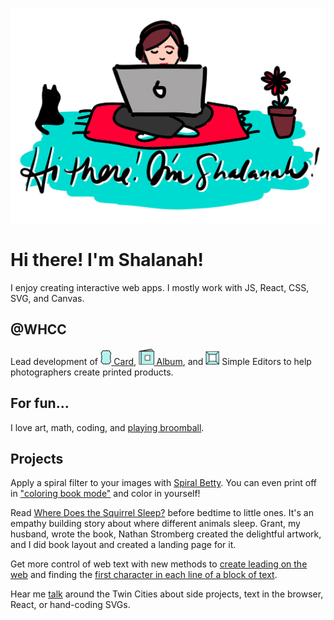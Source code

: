 ![](https://github.com/shalanah/shalanah/blob/master/shalanah.png?raw=true)

# Hi there! I'm Shalanah!
I enjoy creating interactive web apps. I mostly work with JS, React, CSS, SVG, and Canvas.

## @WHCC
Lead development of <a target="_blank" href="https://www.youtube.com/watch?v=gs2CZlUXrCo"><img src="https://github.com/shalanah/shalanah/blob/master/projects/whcc-card.png" height="24"/> Card</a>, <a target="_blank" href="https://www.youtube.com/watch?v=YjctUy61XSo"><img src="https://github.com/shalanah/shalanah/blob/master/projects/whcc-album.png" height="26"/> Album</a>, and <img src="https://github.com/shalanah/shalanah/blob/master/projects/whcc-simple.png" height="22"/> Simple Editors to help photographers create printed products. 

## For fun...

I love art, math, coding, and [playing broomball](https://youtu.be/jXegEec5dC8?t=1973).

## Projects

Apply a spiral filter to your images with [Spiral Betty](https://spiralbetty.com). You can even print off in ["coloring book mode"](https://www.youtube.com/watch?v=_rV4uJDW3l8) and color in yourself!

Read [Where Does the Squirrel Sleep?](https://wheredoesthesquirrelsleep.com) before bedtime to little ones. It's an empathy building story about where different animals sleep. Grant, my husband, wrote the book, Nathan Stromberg created the delightful artwork, and I did book layout and created a landing page for it.

Get more control of web text with new methods to [create leading on the web](https://github.com/shalanah/baseline) and finding the [first character in each line of a block of text](https://github.com/shalanah/block-wrap-breaks).

Hear me [talk](https://github.com/shalanah/talks) around the Twin Cities about side projects, text in the browser, React, or hand-coding SVGs.


<!--
**shalanah/shalanah** is a ✨ _special_ ✨ repository because its `README.md` (this file) appears on your GitHub profile.

Here are some ideas to get you started:

- 🔭 I’m currently working on ...
- 🌱 I’m currently learning ...
- 👯 I’m looking to collaborate on ...
- 🤔 I’m looking for help with ...
- 💬 Ask me about ...
- 📫 How to reach me: ...
- 😄 Pronouns: ...
- ⚡ Fun fact: ...
-->
